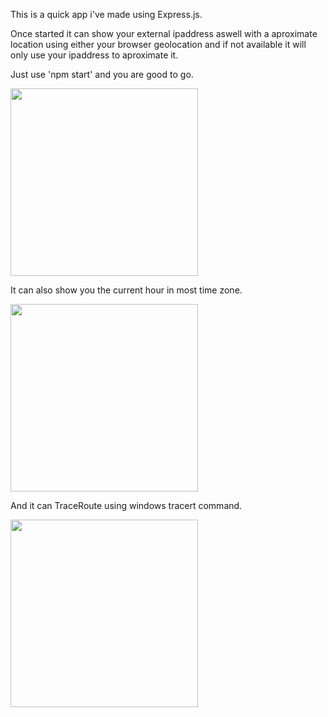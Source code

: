 This is a quick app i've made using Express.js.

Once started it can show your external ipaddress aswell with a aproximate location using either your browser geolocation and if not available it will only use your ipaddress to aproximate it.

Just use 'npm start' and you are good to go.

<img src="./screenshots/ss1.png" width=300 />

It can also show you the current hour in most time zone.

<img src="./screenshots/ss2.png" width=300 />

And it can TraceRoute using windows tracert command.

<img src="./screenshots/ss3.png" width=300 />

